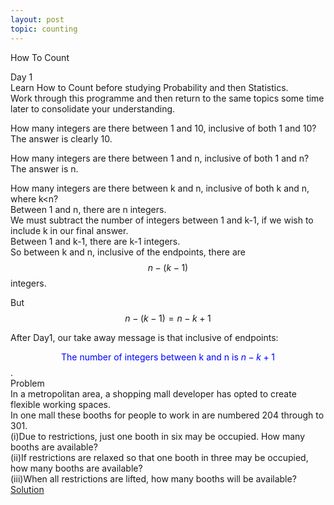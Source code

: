 ```yaml
---
layout: post
topic: counting
---
```


How To Count

Day 1  
Learn How to Count before studying Probability and then Statistics.  
Work through this programme and then return to the same topics some time later to consolidate your understanding.  

How many integers are there between 1 and 10, inclusive of both 1 and 10?  
The answer is clearly 10.  

How many integers are there between 1 and n, inclusive of both 1 and n?
The answer is n.  

How many integers are there between k and n, inclusive of both k and n, where k\<n?  
Between 1 and n, there are n integers.  
We must subtract the number of integers between 1 and k-1, if we wish to include k in our final answer.  
Between 1 and k-1, there are k-1 integers.  
So between k and n, inclusive of the endpoints, there are $$n-(k-1)$$ integers.  

But $$n-(k-1)=n-k+1$$  

After Day1, our take away message is that inclusive of endpoints: 

<span style="color:blue"> $$\text{The number of integers between k and n is  }n-k+1$$</span>.  
Problem  
In a metropolitan area, a shopping mall developer has opted to create flexible working spaces.  
In one mall these booths for people to work in are numbered 204 through to 301.  
(i)Due to restrictions, just one booth in six may be occupied. How many booths are available?  
(ii)If restrictions are relaxed so that one booth in three may be occupied, how many booths are available?  
(iii)When all restrictions are lifted, how many booths will be available?  
 <a href="https://appliedmaths.moodlecloud.com/login/index.php" target="_blank">Solution</a>  